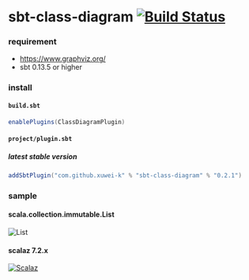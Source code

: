 # sbt-class-diagram [![Build Status](https://secure.travis-ci.org/xuwei-k/sbt-class-diagram.png?branch=master)](https://travis-ci.org/xuwei-k/sbt-class-diagram)

### requirement

- <https://www.graphviz.org/>
- sbt 0.13.5 or higher

### install

#### `build.sbt`

```scala
enablePlugins(ClassDiagramPlugin)
```

#### `project/plugin.sbt`

##### latest stable version

```scala
addSbtPlugin("com.github.xuwei-k" % "sbt-class-diagram" % "0.2.1")
```

### sample

#### scala.collection.immutable.List

![List](https://raw.githubusercontent.com/xuwei-k/sbt-class-diagram/master/sample/list.png)


#### scalaz 7.2.x

[![Scalaz](https://xuwei-k.github.io/scalaz-docs/diagram1.svg)](https://xuwei-k.github.io/scalaz-docs/diagram1.svg)
